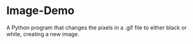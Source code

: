 # Image-Demo
A Python program that changes the pixels in a .gif file to either black or white, creating a new image. 

